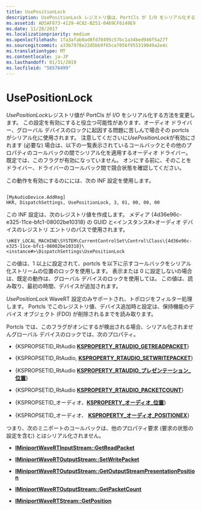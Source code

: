 ```yaml
---
title: UsePositionLock
description: UsePositionLock レジストリ値は、PortCls が I/O をシリアル化する方法を変更します。
ms.assetid: AD5AF873-4129-4C82-B251-0469CF6149E9
ms.date: 11/28/2017
ms.localizationpriority: medium
ms.openlocfilehash: 1fa3afab0ad8fd70495c57bc1a34bed946f5a27f
ms.sourcegitcommit: a33b7978e22d5bb9f65ca7056f955319049a2e4c
ms.translationtype: MT
ms.contentlocale: ja-JP
ms.lasthandoff: 01/31/2019
ms.locfileid: "56578499"
---
```

# <a name="usepositionlock"></a>UsePositionLock


*UsePositionLock*レジストリ値が PortCls が I/O をシリアル化する方法を変更します。 この設定を有効にすると役立つ可能性があります、オーディオ ドライバー、グローバル デバイスのロックに起因する問題に苦しんで場合その portcls がシリアル化に使用されます。 注意してくださいに*UsePositionLock*が有効にされます (必要な) 場合は、以下の一覧表示されているコールバックとその他のプロパティのコールバックの間でシリアル化を適用するオーディオ ドライバー。 既定では、このフラグが有効になっていません。 オンにする前に、そのことをドライバー、ドライバーのコールバック間で競合状態を確認してください。

この動作を有効にするのにには、次の INF 設定を使用します。

```inf
 
[MyAudioDevice.AddReg]
HKR, DispatchSettings, UsePositionLock, 3, 01, 00, 00, 00
```

この INF 設定は、次のレジストリ値を作成します。 メディア {4d36e96c-e325-11ce-bfc1-08002be10318} の GUID と&lt;インスタンス\#&gt;オーディオ デバイスのレジストリ エントリのパスで使用されます。

```text
\HKEY_LOCAL_MACHINE\SYSTEM\CurrentControlSet\Control\Class\{4d36e96c-e325-11ce-bfc1-08002be10318}\<instance#>\DispatchSettings\UsePositionLock 
```

この値は、1 以上に設定されて、portcls を以下に示すコールバックをシリアル化ストリームの位置のロックを使用します。 表示または 0 に設定しないの場合は、既定の動作は、グローバル デバイスのロックを使用しては。 この値は、読み取り、最初の時間、デバイスが追加されます。

*UsePositionLock* WaveRT 設定のみサポートされ、トポロジをフィルター処理します。 Portcls でこのレジストリ値、デバイス追加時と設定は、保持機能のデバイス オブジェクト (FDO) が削除されるまでを読み取ります。

Portcls では、このフラグがオンにするが検出される場合、シリアル化されませんグローバル デバイスのロックでは、次のプロパティ。

-   {KSPROPSETID\_RtAudio [ **KSPROPERTY\_RTAUDIO\_GETREADPACKET**](ksproperty-rtaudio-getreadpacket.md)}

-   {KSPROPSETID\_RtAudio, [**KSPROPERTY\_RTAUDIO\_SETWRITEPACKET**](ksproperty-rtaudio-setwritepacket.md)}

-   {KSPROPSETID\_RtAudio [ **KSPROPERTY\_RTAUDIO\_プレゼンテーション\_位置**](ksproperty-rtaudio-presentation-position.md)}

-   {KSPROPSETID\_RtAudio [ **KSPROPERTY\_RTAUDIO\_PACKETCOUNT**](ksproperty-rtaudio-packetcount.md)}

-   {KSPROPSETID\_オーディオ、[**KSPROPERTY\_オーディオ\_位置**](ksproperty-audio-position.md)}

-   {KSPROPSETID\_オーディオ、 [ **KSPROPERTY\_オーディオ\_POSITIONEX**](ksproperty-audio-positionex.md)}

つまり、次のミニポートのコールバックは、他のプロパティ要求 (要求の状態の設定を含む) とはシリアル化されません。

-   [**IMiniportWaveRTInputStream::GetReadPacket**](https://msdn.microsoft.com/library/windows/hardware/dn946533)

-   [**IMiniportWaveRTOutputStream::SetWritePacket**](https://msdn.microsoft.com/library/windows/hardware/dn946537)

-   [**IMiniportWaveRTOutputStream::GetOutputStreamPresentationPosition**](https://msdn.microsoft.com/library/windows/hardware/dn946535)

-   [**IMiniportWaveRTOutputStream::GetPacketCount**](https://msdn.microsoft.com/library/windows/hardware/dn946536)

-   [**IMiniportWaveRTStream::GetPosition**](https://msdn.microsoft.com/library/windows/hardware/ff536749)

 

 





